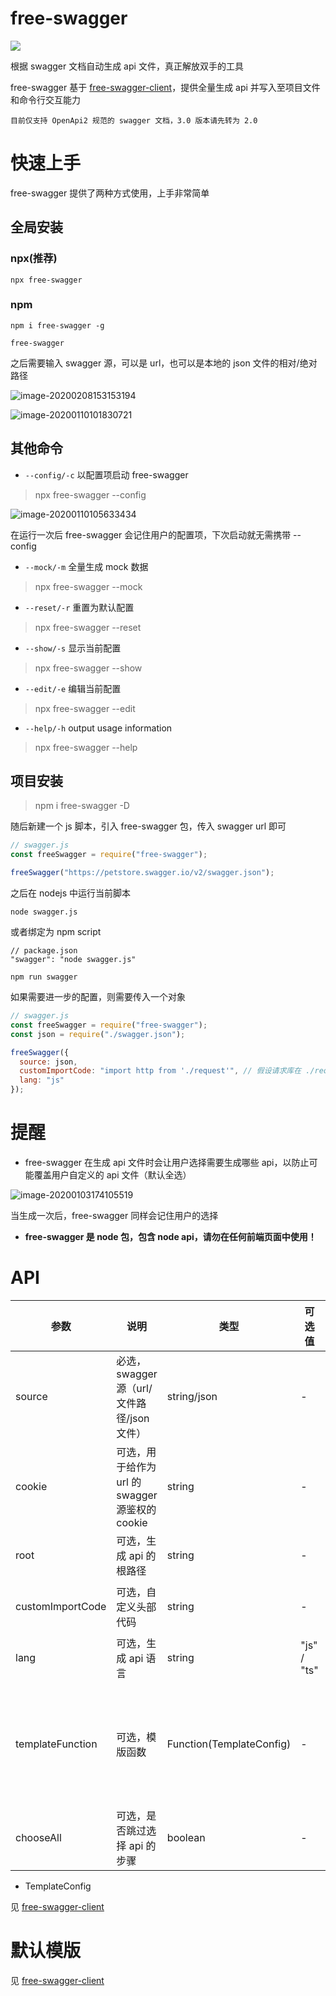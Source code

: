 # free-swagger

![](https://img.shields.io/npm/v/free-swagger)

根据 swagger 文档自动生成 api 文件，真正解放双手的工具

free-swagger 基于 [free-swagger-client](https://www.npmjs.com/package/free-swagger-client)，提供全量生成 api 并写入至项目文件和命令行交互能力

`目前仅支持 OpenApi2 规范的 swagger 文档，3.0 版本请先转为 2.0`

# 快速上手

free-swagger 提供了两种方式使用，上手非常简单

## 全局安装

### npx(推荐)

```
npx free-swagger
```

### npm

```
npm i free-swagger -g
```

```
free-swagger
```

之后需要输入 swagger 源，可以是 url，也可以是本地的 json 文件的相对/绝对路径

![image-20200208153153194](https://tva1.sinaimg.cn/large/0082zybply1gbp11zc8jrj32bo0h842p.jpg)

![image-20200110101830721](https://tva1.sinaimg.cn/large/006tNbRwgy1gar910l84dj30w2042jtc.jpg)

## 其他命令

- `--config/-c` 以配置项启动 free-swagger

> npx free-swagger --config

![image-20200110105633434](https://tva1.sinaimg.cn/large/006tNbRwly1gara4kfyrmj30wq06yadw.jpg)

在运行一次后 free-swagger 会记住用户的配置项，下次启动就无需携带 --config

- `--mock/-m` 全量生成 mock 数据

> npx free-swagger --mock

- `--reset/-r` 重置为默认配置

> npx free-swagger --reset

- `--show/-s` 显示当前配置

> npx free-swagger --show

- `--edit/-e` 编辑当前配置

> npx free-swagger --edit

- `--help/-h` output usage information

> npx free-swagger --help

## 项目安装

> npm i free-swagger -D

随后新建一个 js 脚本，引入 free-swagger 包，传入 swagger url 即可

```javascript
// swagger.js
const freeSwagger = require("free-swagger");

freeSwagger("https://petstore.swagger.io/v2/swagger.json");
```

之后在 nodejs 中运行当前脚本

```
node swagger.js
```

或者绑定为 npm script

```
// package.json
"swagger": "node swagger.js"
```

```
npm run swagger
```

如果需要进一步的配置，则需要传入一个对象

```javascript
// swagger.js
const freeSwagger = require("free-swagger");
const json = require("./swagger.json");

freeSwagger({
  source: json,
  customImportCode: "import http from './request'", // 假设请求库在 ./request
  lang: "js"
});
```

# 提醒

- free-swagger 在生成 api 文件时会让用户选择需要生成哪些 api，以防止可能覆盖用户自定义的 api 文件（默认全选）

![image-20200103174105519](https://tva1.sinaimg.cn/large/006tNbRwgy1gajihbv47tj30uq0c2k2u.jpg)

当生成一次后，free-swagger 同样会记住用户的选择

- **free-swagger 是 node 包，包含 node api，请勿在任何前端页面中使用！**

# API

| 参数             | 说明                                            | 类型                     | 可选值      | 默认值                                         |
| ---------------- | ----------------------------------------------- | ------------------------ | ----------- | ---------------------------------------------- |
| source           | 必选，swagger 源（url/文件路径/json 文件）      | string/json              | -           | -                                              |
| cookie           | 可选，用于给作为 url 的 swagger 源鉴权的 cookie | string                   | -           | -                                              |
| root             | 可选，生成 api 的根路径                         | string                   | -           | 当前路径 + src/api                             |
| customImportCode | 可选，自定义头部代码                            | string                   | -           | "import axios from 'axios'"                    |
| lang             | 可选，生成 api 语言                             | string                   | "js" / "ts" | "js"                                           |
| templateFunction | 可选，模版函数                                  | Function(TemplateConfig) | -           | 返回一个模版，用于自定义代码片段，参考底部示例 |
| chooseAll        | 可选，是否跳过选择 api 的步骤                   | boolean                  | -           | false                                          |

- TemplateConfig

见 [free-swagger-client](https://www.npmjs.com/package/free-swagger-client)

# 默认模版

见 [free-swagger-client](https://www.npmjs.com/package/free-swagger-client)
